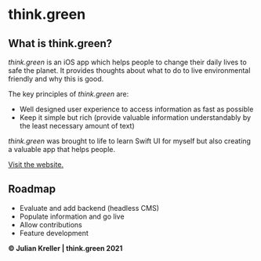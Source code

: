 # think.green

## What is think.green?
*think.green* is an iOS app which helps people to change their daily lives to safe the planet. It provides thoughts about what to do to live environmental friendly and why this is good.

The key principles of *think.green* are:
* Well designed user experience to access information as fast as possible
* Keep it simple but rich (provide valuable information understandably by the least necessary amount of text)

*think.green* was brought to life to learn Swift UI for myself but also creating a valuable app that helps people.

[Visit the website.](https://think-green.app)

## Roadmap
* Evaluate and add backend (headless CMS)
* Populate information and go live
* Allow contributions
* Feature development


**&copy; Julian Kreller | think.green 2021**
